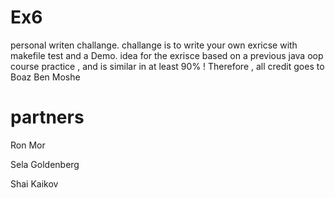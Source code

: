 # Ex6
personal writen challange.
challange is to write your own exricse with makefile test and a Demo.
idea for the exrisce based on a previous java oop course practice , and is similar in at least 90% !
Therefore , all credit goes to Boaz Ben Moshe



# partners

Ron Mor


Sela Goldenberg

Shai Kaikov

